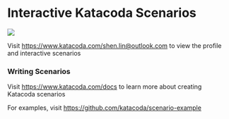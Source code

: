 # Interactive Katacoda Scenarios

[![](http://shields.katacoda.com/katacoda/shen.lin@outlook.com/count.svg)](https://www.katacoda.com/shen.lin@outlook.com "Get your profile on Katacoda.com")

Visit https://www.katacoda.com/shen.lin@outlook.com to view the profile and interactive scenarios

### Writing Scenarios
Visit https://www.katacoda.com/docs to learn more about creating Katacoda scenarios

For examples, visit https://github.com/katacoda/scenario-example
